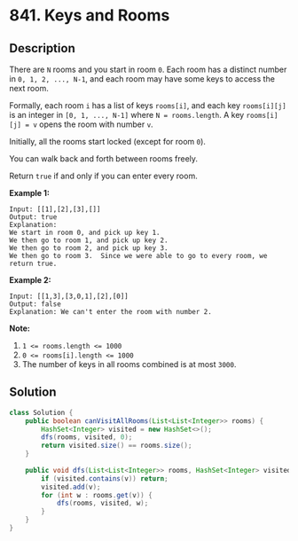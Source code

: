 # 841. Keys and Rooms

## Description

There are `N` rooms and you start in room `0`.  Each room has a distinct number in `0, 1, 2, ..., N-1`, and each room may have some keys to access the next room. 

Formally, each room `i` has a list of keys `rooms[i]`, and each key `rooms[i][j]` is an integer in `[0, 1, ..., N-1]` where `N = rooms.length`.  A key `rooms[i][j] = v` opens the room with number `v`.

Initially, all the rooms start locked (except for room `0`). 

You can walk back and forth between rooms freely.

Return `true` if and only if you can enter every room.


**Example 1:**

```
Input: [[1],[2],[3],[]]
Output: true
Explanation:  
We start in room 0, and pick up key 1.
We then go to room 1, and pick up key 2.
We then go to room 2, and pick up key 3.
We then go to room 3.  Since we were able to go to every room, we return true.
```

**Example 2:**

```
Input: [[1,3],[3,0,1],[2],[0]]
Output: false
Explanation: We can't enter the room with number 2.
```

**Note:**

1. `1 <= rooms.length <= 1000`
2. `0 <= rooms[i].length <= 1000`
3. The number of keys in all rooms combined is at most `3000`.



## Solution

```java
class Solution {
    public boolean canVisitAllRooms(List<List<Integer>> rooms) {
        HashSet<Integer> visited = new HashSet<>();
        dfs(rooms, visited, 0);
        return visited.size() == rooms.size();
    }
    
    public void dfs(List<List<Integer>> rooms, HashSet<Integer> visited, int v) {
        if (visited.contains(v)) return;
        visited.add(v);
        for (int w : rooms.get(v)) {
            dfs(rooms, visited, w);
        }
    }
}
```

